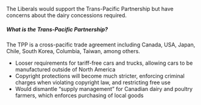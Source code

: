 The Liberals would support the Trans-Pacific Partnership but have concerns about the dairy concessions required.

##### What is the Trans-Pacific Partnership?
The TPP is a cross-pacific trade agreement including Canada, USA, Japan, Chile, South Korea, Columbia, Taiwan, among others.

- Looser requirements for tariff-free cars and trucks, allowing cars to be manufactured outside of North America
- Copyright protections will become much stricter, enforcing criminal charges when violating copyright law, and restricting free use
- Would dismantle “supply management” for Canadian dairy and poultry farmers, which enforces purchasing of local goods